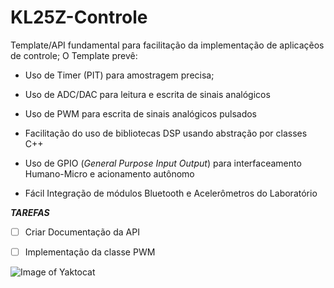 # KL25Z-Controle

Template/API fundamental para facilitação da implementação de aplicaçẽos de controle;
O Template prevê:

* Uso de Timer (PIT) para amostragem precisa;
 
* Uso de ADC/DAC para leitura e escrita de sinais analógicos

* Uso de PWM para escrita de sinais analógicos pulsados

* Facilitação do uso de bibliotecas DSP usando abstração por classes C++

* Uso de GPIO (*General Purpose Input Output*) para interfaceamento Humano-Micro e acionamento autônomo

* Fácil Integração de módulos Bluetooth e Acelerômetros do Laboratório

***TAREFAS***

- [ ] Criar Documentação da API

- [ ] Implementação da classe PWM


![Image of Yaktocat](https://octodex.github.com/images/yaktocat.png)


